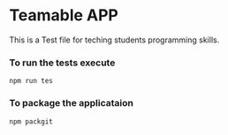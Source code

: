 # Teamable APP
This is a Test file for teching students programming skills.

### To run the tests execute

    npm run tes

### To package the applicataion

    npm packgit